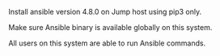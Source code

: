 Install ansible version 4.8.0 on Jump host using pip3 only.

Make sure Ansible binary is available globally on this system.

All users on this system are able to run Ansible commands.
